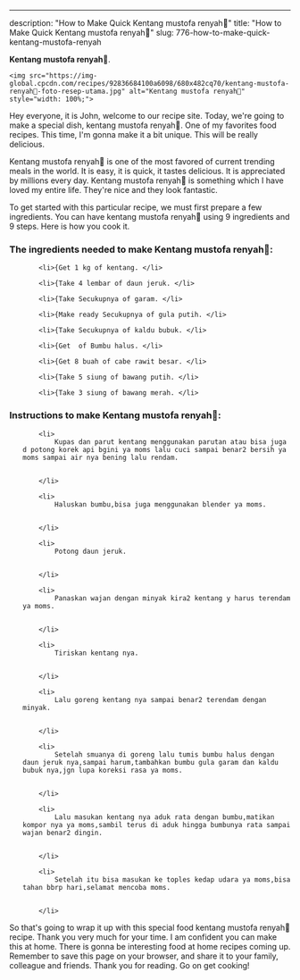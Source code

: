 ---
description: "How to Make Quick Kentang mustofa renyah🥔"
title: "How to Make Quick Kentang mustofa renyah🥔"
slug: 776-how-to-make-quick-kentang-mustofa-renyah

<p>
	<strong>Kentang mustofa renyah🥔</strong>. 
	
</p>
<p>
	
	<img src="https://img-global.cpcdn.com/recipes/92836684100a6098/680x482cq70/kentang-mustofa-renyah🥔-foto-resep-utama.jpg" alt="Kentang mustofa renyah🥔" style="width: 100%;">
	
	
</p>
<p>
	Hey everyone, it is John, welcome to our recipe site. Today, we're going to make a special dish, kentang mustofa renyah🥔. One of my favorites food recipes. This time, I'm gonna make it a bit unique. This will be really delicious.
</p>
	
<p>
	Kentang mustofa renyah🥔 is one of the most favored of current trending meals in the world. It is easy, it is quick, it tastes delicious. It is appreciated by millions every day. Kentang mustofa renyah🥔 is something which I have loved my entire life. They're nice and they look fantastic.
</p>
<p>
	
</p>

<p>
To get started with this particular recipe, we must first prepare a few ingredients. You can have kentang mustofa renyah🥔 using 9 ingredients and 9 steps. Here is how you cook it.
</p>

<h3>The ingredients needed to make Kentang mustofa renyah🥔:</h3>

<ol>
	
		<li>{Get 1 kg of kentang. </li>
	
		<li>{Take 4 lembar of daun jeruk. </li>
	
		<li>{Take Secukupnya of garam. </li>
	
		<li>{Make ready Secukupnya of gula putih. </li>
	
		<li>{Take Secukupnya of kaldu bubuk. </li>
	
		<li>{Get  of Bumbu halus. </li>
	
		<li>{Get 8 buah of cabe rawit besar. </li>
	
		<li>{Take 5 siung of bawang putih. </li>
	
		<li>{Take 3 siung of bawang merah. </li>
	
</ol>
<p>
	
</p>

<h3>Instructions to make Kentang mustofa renyah🥔:</h3>

<ol>
	
		<li>
			Kupas dan parut kentang menggunakan parutan atau bisa juga d potong korek api bgini ya moms lalu cuci sampai benar2 bersih ya moms sampai air nya bening lalu rendam.
			
			
		</li>
	
		<li>
			Haluskan bumbu,bisa juga menggunakan blender ya moms.
			
			
		</li>
	
		<li>
			Potong daun jeruk.
			
			
		</li>
	
		<li>
			Panaskan wajan dengan minyak kira2 kentang y harus terendam ya moms.
			
			
		</li>
	
		<li>
			Tiriskan kentang nya.
			
			
		</li>
	
		<li>
			Lalu goreng kentang nya sampai benar2 terendam dengan minyak.
			
			
		</li>
	
		<li>
			Setelah smuanya di goreng lalu tumis bumbu halus dengan daun jeruk nya,sampai harum,tambahkan bumbu gula garam dan kaldu bubuk nya,jgn lupa koreksi rasa ya moms.
			
			
		</li>
	
		<li>
			Lalu masukan kentang nya aduk rata dengan bumbu,matikan kompor nya ya moms,sambil terus di aduk hingga bumbunya rata sampai wajan benar2 dingin.
			
			
		</li>
	
		<li>
			Setelah itu bisa masukan ke toples kedap udara ya moms,bisa tahan bbrp hari,selamat mencoba moms.
			
			
		</li>
	
</ol>

<p>
	
</p>

<p>
	So that's going to wrap it up with this special food kentang mustofa renyah🥔 recipe. Thank you very much for your time. I am confident you can make this at home. There is gonna be interesting food at home recipes coming up. Remember to save this page on your browser, and share it to your family, colleague and friends. Thank you for reading. Go on get cooking!
</p>
